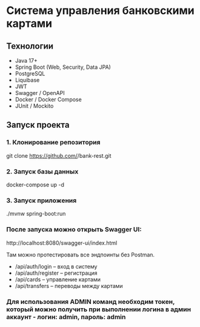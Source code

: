 # Система управления банковскими картами

## Технологии
- Java 17+
- Spring Boot (Web, Security, Data JPA)
- PostgreSQL
- Liquibase
- JWT
- Swagger / OpenAPI
- Docker / Docker Compose
- JUnit / Mockito

## Запуск проекта

### 1. Клонирование репозитория
git clone https://github.com/<your-username>/bank-rest.git

### 2. Запуск базы данных
docker-compose up -d

### 3. Запуск приложения
./mvnw spring-boot:run

### После запуска можно открыть Swagger UI:
http://localhost:8080/swagger-ui/index.html

Там можно протестировать все эндпоинты без Postman.

- /api/auth/login – вход в систему
- /api/auth/register – регистрация
- /api/cards – управление картами
- /api/transfers – переводы между картами

### Для использования ADMIN команд необходим токен, который можно получить при выполнении логина в админ аккаунт - логин: admin, пароль: admin